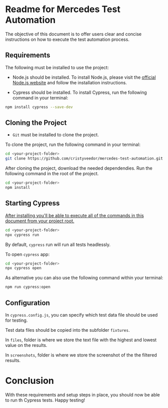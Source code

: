 # Readme for Mercedes Test Automation

The objective of this document is to offer users clear and concise instructions on how to execute the test automation process.

## Requirements

The following must be installed to use the project:

- Node.js should be installed. To install Node.js, please visit the [official Node.js website](https://nodejs.org/en/) and follow the installation instructions.

- Cypress should be installed. To install Cypress, run the following command in your terminal:

```bash
npm install cypress --save-dev
```

## Cloning the Project

- `Git` must be installed to clone the project.

To clone the project, run the following command in your terminal:

```bash
cd <your-project-folder>
git clone https://github.com/cristyveedor/mercedes-test-automation.git
```

After cloning the project, download the needed dependendies. Run the following command in the root of the project.

```bash
cd <your-project-folder>
npm install
```

## Starting Cypress

[After installing you'll be able to execute all of the commands in this document from your project root.](https://docs.cypress.io/guides/guides/command-line)

```bash
cd <your-project-folder>
npx cypress run
```
By default, `cypress` run will run all tests headlessly.


To open `cypress` app:
```bash
cd <your-project-folder>
npx cypress open
```
As alternative you can also use the following command within your terminal:

```bash
npm run cypress:open
```

## Configuration

In `cypress.config.js`, you can specify which test data file should be used for testing.

Test data files should be copied into the subfolder `fixtures`.

In `files`, folder is where we store the text file with the highest and lowest value on the results.

In `screenshots`, folder is where we store the screenshot of the the filtered results. 

# Conclusion

With these requirements and setup steps in place, you should now be able to run th Cypress tests. Happy testing!
